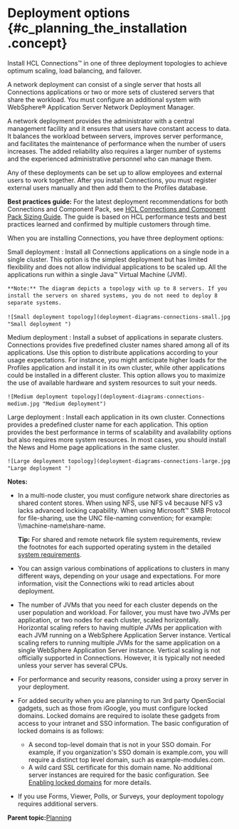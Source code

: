 # Deployment options {#c_planning_the_installation .concept}

Install HCL Connections™ in one of three deployment topologies to achieve optimum scaling, load balancing, and failover.

A network deployment can consist of a single server that hosts all Connections applications or two or more sets of clustered servers that share the workload. You must configure an additional system with WebSphere® Application Server Network Deployment Manager.

A network deployment provides the administrator with a central management facility and it ensures that users have constant access to data. It balances the workload between servers, improves server performance, and facilitates the maintenance of performance when the number of users increases. The added reliability also requires a larger number of systems and the experienced administrative personnel who can manage them.

Any of these deployments can be set up to allow employees and external users to work together. After you install Connections, you must register external users manually and then add them to the Profiles database.

**Best practices guide:** For the latest deployment recommendations for both Connections and Component Pack, see [HCL Connections and Component Pack Sizing Guide](https://opensource.hcltechsw.com/connections-doc/v8/guide_me/how_to_guides/connections8_sizing_guide.pdf). The guide is based on HCL performance tests and best practices learned and confirmed by multiple customers through time.

When you are installing Connections, you have three deployment options:

Small deployment
:   Install all Connections applications on a single node in a single cluster. This option is the simplest deployment but has limited flexibility and does not allow individual applications to be scaled up. All the applications run within a single Java™ Virtual Machine \(JVM\).

    **Note:** The diagram depicts a topology with up to 8 servers. If you install the servers on shared systems, you do not need to deploy 8 separate systems.

    ![Small deployment topology](deployment-diagrams-connections-small.jpg "Small deployment ")

Medium deployment
:   Install a subset of applications in separate clusters. Connections provides five predefined cluster names shared among all of its applications. Use this option to distribute applications according to your usage expectations. For instance, you might anticipate higher loads for the Profiles application and install it in its own cluster, while other applications could be installed in a different cluster. This option allows you to maximize the use of available hardware and system resources to suit your needs.

    ![Medium deployment topology](deployment-diagrams-connections-medium.jpg "Medium deployment")

Large deployment
:   Install each application in its own cluster. Connections provides a predefined cluster name for each application. This option provides the best performance in terms of scalability and availability options but also requires more system resources. In most cases, you should install the News and Home page applications in the same cluster.

    ![Large deployment topology](deployment-diagrams-connections-large.jpg "Large deployment ")

**Notes:**

-   In a multi-node cluster, you must configure network share directories as shared content stores. When using NFS, use NFS v4 because NFS v3 lacks advanced locking capability. When using Microsoft™ SMB Protocol for file-sharing, use the UNC file-naming convention; for example: \\\\machine-name\\share-name.

    **Tip:** For shared and remote network file system requirements, review the footnotes for each supported operating system in the detailed [system requirements](https://support.hcltechsw.com/csm?sys_kb_id=2010cc82db30acd0a45ad9fcd3961971&id=kb_article_view).

-   You can assign various combinations of applications to clusters in many different ways, depending on your usage and expectations. For more information, visit the Connections wiki to read articles about deployment.
-   The number of JVMs that you need for each cluster depends on the user population and workload. For failover, you must have two JVMs per application, or two nodes for each cluster, scaled horizontally. Horizontal scaling refers to having multiple JVMs per application with each JVM running on a WebSphere Application Server instance. Vertical scaling refers to running multiple JVMs for the same application on a single WebSphere Application Server instance. Vertical scaling is not officially supported in Connections. However, it is typically not needed unless your server has several CPUs.
-   For performance and security reasons, consider using a proxy server in your deployment.
-   For added security when you are planning to run 3rd party OpenSocial gadgets, such as those from iGoogle, you must configure locked domains. Locked domains are required to isolate these gadgets from access to your intranet and SSO information. The basic configuration of locked domains is as follows:

    -   A second top-level domain that is not in your SSO domain. For example, if you organization's SSO domain is example.com, you will require a distinct top level domain, such as example-modules.com.
    -   A wild card SSL certificate for this domain name.
    No additional server instances are required for the basic configuration. See [Enabling locked domains](../install/t_post_install_cre11_conn_security_locked.md) for more details.

-   If you use Forms, Viewer, Polls, or Surveys, your deployment topology requires additional servers.

**Parent topic:**[Planning](../plan/c_installation_overview.md)


